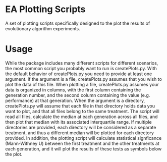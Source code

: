 # EA Plotting Scripts
A set of plotting scripts specifically designed to the plot the results of evolutionary algorithm experiments.

# Usage
While the package includes many different scripts for different scenarios, the most common script you probably want to run 
is createPlots.py. With the default behavior of createPlots.py you need to provide at least one argument. If the argument is a
file, createPlots.py assumes that you wish to plot the data of this file. When plotting a file, createPlots.py assumes
your data is organized in columns, with the first column containing the generation number, and the second column containing
the value (e.g. performance) at that generation. When the argument is a directory, createPlots.py will assume that each file
in that directory holds data you want to plot, and that all files belong to the same treatment. The script will read all files,
calculate the median at each generation across all files, and then plot that median with its associated interquartile range.
If multiple directories are provided, each directory will be considered as a separate treatment, and thus a different median
will be plotted for each directory provided. In addition, the plotting script will calculate statistical signficance 
(Mann-Withney U) between the first treatment and the other treatments at each generation, and it will plot the results of these
tests as symbols below the plot.

